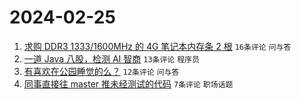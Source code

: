 # 2024-02-25

1. [求购 DDR3 1333/1600MHz 的 4G 笔记本内存条 2 根](https://www.v2ex.com/t/1018213) `16条评论` `问与答`
1. [一道 Java 八股，检测 AI 智商](https://www.v2ex.com/t/1018215) `13条评论` `程序员`
1. [有喜欢在公园睡觉的么？](https://www.v2ex.com/t/1018219) `12条评论` `问与答`
1. [同事直接往 master 推未经测试的代码](https://www.v2ex.com/t/1018230) `7条评论` `职场话题`
